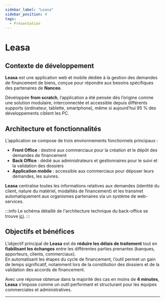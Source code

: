 ```yaml
---
sidebar_label: "Leasa"
sidebar_position: 4
tags:
  - Présentation
---
```


# Leasa

## Contexte de développement

**Leasa** est une application web et mobile dédiée à la gestion des demandes de financement de biens, conçue pour répondre aux besoins spécifiques des partenaires de **Nanceo**.

Développée **from scratch**, l’application a été pensée dès l’origine comme une solution modulaire, interconnectée et accessible depuis différents supports (ordinateur, tablette, smartphone), même si aujourd’hui 95 % des développements ciblent les PC.

## Architecture et fonctionnalités

L’application se compose de trois environnements fonctionnels principaux :

- **Front Office** : destiné aux commerciaux pour la création et le dépôt des demandes de financement  
- **Back Office** : dédié aux administrateurs et gestionnaires pour le suivi et la validation des dossiers  
- **Application mobile** : accessible aux commerciaux pour déposer leurs demandes, les suivres.

**Leasa** centralise toutes les informations relatives aux demandes (identité du client, nature du matériel, modalités de financement) et les transmet automatiquement aux organismes partenaires via un système de web-services.

:::info
Le schéma détaillé de l'architecture technique du back-office se trouve [ici](./../Annexes/Architecture).
:::

## Objectifs et bénéfices

L’objectif principal de **Leasa** est de **réduire les délais de traitement** tout en **fiabilisant les échanges** entre les différentes parties prenantes (banques, apporteurs, clients, commerciaux).  
En automatisant les étapes du cycle de financement, l’outil permet un gain de temps significatif, notamment lors de la constitution des dossiers et de la validation des accords de financement.

Avec une réponse obtenue dans la majorité des cas en moins de **4 minutes**, **Leasa** s’impose comme un outil performant et structurant pour les équipes commerciales et administratives.

---